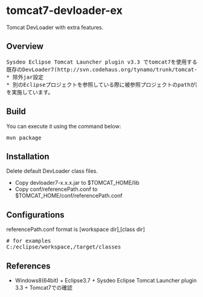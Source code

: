 tomcat7-devloader-ex
===================

Tomcat DevLoader with extra features.

Overview
--------
<pre>
Sysdeo Eclipse Tomcat Launcher plugin v3.3 でtomcat7を使用する際のDevLoader拡張です。
既存のDevLoader7(http://svn.codehaus.org/tynamo/trunk/tomcat-sysdeo-devloader/)に、
* 除外jar設定
* 別のEclipseプロジェクトを参照している際に被参照プロジェクトのpathが記述されないことへの対応
を実施しています。
</pre>

Build
-----

You can execute it using the command below:

<pre>
mvn package
</pre>

Installation
------------

Delete default DevLoader class files.

* Copy devloader7-x.x.x.jar to $TOMCAT_HOME/lib
* Copy conf/referencePath.conf to $TOMCAT_HOME/conf/referencePath.conf

Configurations
-------------------------
referencePath.conf format is
[workspace dir],[class dir]

<pre>
# for examples
C:/eclipse/workspace,/target/classes
</pre>

References
----------
* Windows8(64bit) + Eclipse3.7 + Sysdeo Eclipse Tomcat Launcher plugin 3.3 + Tomcat7での確認

